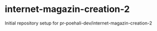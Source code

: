 # internet-magazin-creation-2

Initial repository setup for pr-poehali-dev/internet-magazin-creation-2